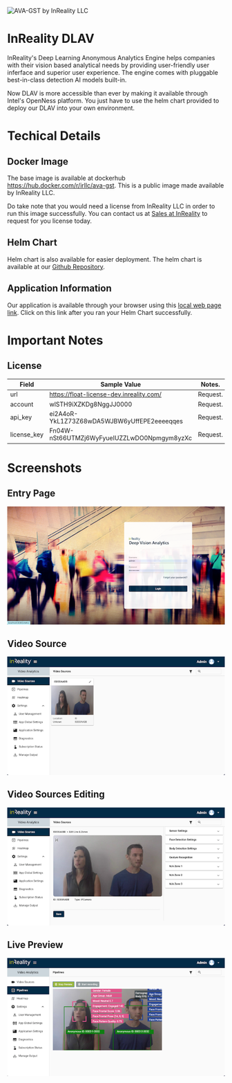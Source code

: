 <img src="https://media-exp1.licdn.com/dms/image/C4E0BAQG5Q1SR05amJg/company-logo_200_200/0/1519901343043?e=1639008000&v=beta&t=76nSvaqAh7_T8o4cwAzYvBvE6w095KSFtXo1iTQHB-M" 
     alt="AVA-GST by InReality LLC" width="120">
<h1>InReality DLAV</h1>
<p>
InReality's Deep Learning Anonymous Analytics Engine helps companies with their vision based analytical needs by providing user-friendly user inferface and superior user experience. The engine comes with pluggable best-in-class detection AI models built-in.
</p>
<p>
Now DLAV is more accessible than ever by making it available through Intel's OpenNess platform. You just have to use the helm chart provided to deploy our DLAV into your own environment.
</p>
<h1>Techical Details</h1>
<h2>Docker Image</h2>
<p>
The base image is available at dockerhub <a href="https://hub.docker.com/r/irllc/ava-gst">https://hub.docker.com/r/irllc/ava-gst</a>. This is a public image made available by InReality LLC.
</p>
<p>
Do take note that you would need a license from InReality LLC in order to run this image successfully. 
You can contact us at <a href="mailto:sales@inreality.com?">Sales at InReality</a> to request for you license today.
</p>
<h2>Helm Chart</h2>
<P>
Helm chart is also available for easier deployment. The helm chart is available at our <a href="https://github.com/inrealityllc/ava-gst-deploy">Github Repository</a>.
</P>
<h2>Application Information</h2>
Our application is available through your browser using this <a href="http://localhost:8080/">local web page link</a>. Click on this link after you ran your Helm Chart successfully.
<br />
<h1>Important Notes</h1>
<h2>License</h2>
  
| Field         | Sample Value                                 | Notes.   |
| ------------- | ----------------------                       | -------  |
| url           | https://float-license-dev.inreality.com/     | Request. |
| account       | wlSTH9iXZKDg8NggJJ0000                       | Request. |
| api_key       | ei2A4oR-YkL1Z73Z68wDA5WJBW6yUffEPE2eeeeqqes  | Request. |
| license_key   | Fn04W-nSt66UTMZj6WyFyueIUZZLwDO0Npmgym8yzXc  | Request. |
<h1>Screenshots</h1>
<h2>Entry Page</h2>

![Screenshot](images/01_entry.png)


<h2>Video Source</h2>

![Screenshot](images/02_video_sources.png)

<h2>Video Sources Editing</h2>

![Screenshot](images/03_video_settings.png)

<h2>Live Preview</h2>

![Screenshot](images/04_live_preview.png)




